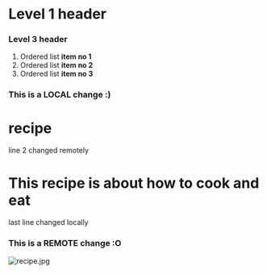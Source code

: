 # Level 1 header
### Level 3 header

1. Ordered list __item no 1__
2. Ordered list __item no 2__
3. Ordered list __item no 3__

### This is a LOCAL change :)
# recipe
line 2 changed remotely
# This recipe is about how to cook and eat
last line changed locally
### This is a REMOTE change :O

![recipe.jpg](https://github.com/Vivaishere/recipe.git/recipe.jpg?raw=true)
